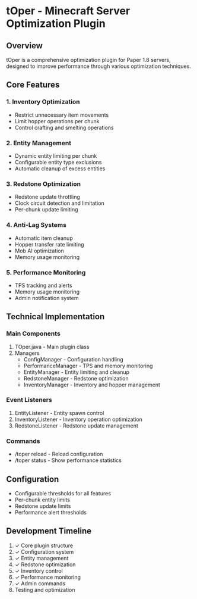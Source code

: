 # tOper - Minecraft Server Optimization Plugin

## Overview
tOper is a comprehensive optimization plugin for Paper 1.8 servers, designed to improve performance through various optimization techniques.

## Core Features

### 1. Inventory Optimization
- Restrict unnecessary item movements
- Limit hopper operations per chunk
- Control crafting and smelting operations

### 2. Entity Management
- Dynamic entity limiting per chunk
- Configurable entity type exclusions
- Automatic cleanup of excess entities

### 3. Redstone Optimization
- Redstone update throttling
- Clock circuit detection and limitation
- Per-chunk update limiting

### 4. Anti-Lag Systems
- Automatic item cleanup
- Hopper transfer rate limiting
- Mob AI optimization
- Memory usage monitoring

### 5. Performance Monitoring
- TPS tracking and alerts
- Memory usage monitoring
- Admin notification system

## Technical Implementation

### Main Components
1. TOper.java - Main plugin class
2. Managers
   - ConfigManager - Configuration handling
   - PerformanceManager - TPS and memory monitoring
   - EntityManager - Entity limiting and cleanup
   - RedstoneManager - Redstone optimization
   - InventoryManager - Inventory and hopper management

### Event Listeners
1. EntityListener - Entity spawn control
2. InventoryListener - Inventory operation optimization
3. RedstoneListener - Redstone update management

### Commands
- /toper reload - Reload configuration
- /toper status - Show performance statistics

## Configuration
- Configurable thresholds for all features
- Per-chunk entity limits
- Redstone update limits
- Performance alert thresholds

## Development Timeline
1. ✓ Core plugin structure
2. ✓ Configuration system
3. ✓ Entity management
4. ✓ Redstone optimization
5. ✓ Inventory control
6. ✓ Performance monitoring
7. ✓ Admin commands
8. Testing and optimization